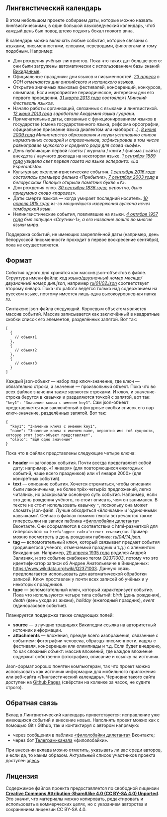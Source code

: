 ## Лингвистический календарь
В этом небольшом проекте собираем даты, которые можно назвать лингвистическими, в один большой языковедческий календарь, чтоб каждый день был повод штеко поднять бокал глокого вина.

В календарь можно включать любые события, которые связаны с языками, письменностями, словами, переводами, филологами и тому подобным. Например:
* Дни рождения учёных-лингвистов. Пока что таких дат больше всего: они были загружены автоматически с использованием базы знаний [Викиданные](https://www.wikidata.org/wiki/Wikidata:Main_Page).
* Официальные праздники: дни языков и письменностей. *[23 апреля](https://github.com/OloloPhilolo/calendar/blob/master/ru/04/23.json) в ООН отмечаются дни английского и испанского языков*.
* Открытие значимых языковых фестивалей, конференций, конкурсов, олимпиад. Если мероприятие периодическое, интересны дни его первого проведения. *[31 марта 2013 года](https://github.com/OloloPhilolo/calendar/blob/master/ru/03/31.json) состоялся I Минский Фестиваль языков*.
* Начало работы организаций, связанных с языками и лингвистикой. *[12 июня 2013 года](https://github.com/OloloPhilolo/calendar/blob/master/ru/06/12.json) заработала Академия языка гуарани*.
* Примечательные даты, связанные с функционированием языков в государстве (смена государственного языка, реформа орфографии, официальное признание языка диалектом или наоборот...). *[8 июня 2009 года](https://github.com/OloloPhilolo/calendar/blob/master/ru/06/08.json) Министерство образования и науки установило список нормативных словарей и справочников, зафиксировав в том числе равноправие мужского и среднего рода для слова «кофе»*.
* День публикации первой газеты / журнала / книги / фильма / сайта / анекдота / научного доклада на некотором языке. *[1 сентября 1889 года](https://github.com/OloloPhilolo/calendar/blob/master/ru/09/01.json) увидела свет первая газета на языке эсперанто: «La Esperantisto»*.
* Культурные окололингвистические события. *[1 сентября 2016 года](https://github.com/OloloPhilolo/calendar/blob/master/ru/09/01.json) состоялась премьера фильма «Прибытие»*, *[7 сентября 2003 года](https://github.com/OloloPhilolo/calendar/blob/master/ru/09/01.json) в белорусском Полоцке открыли памятник букве «Ў»*.
* Дни рождения слов. *[30 сентября 1836 года](https://github.com/OloloPhilolo/calendar/blob/master/ru/09/30.json), вероятно, было придумано слово «паровоз»*.
* Даты смерти языков — когда умирает последний носитель. *[10 апреля 1815 года](https://github.com/OloloPhilolo/calendar/blob/master/ru/04/10.json) из-за мощнейшего извержения вулкана исчез тамборский язык*.
* Нелингвистические события, повлиявшие на языки. *[4 октября 1957 года](https://github.com/OloloPhilolo/calendar/blob/master/ru/10/04.json) был запущен «Спутник-1», а его название вошло во многие языки мира*.

Поддержка событий, не имеющих закреплённой даты (например, день белорусской письменности проходит в первое воскресение сентября), пока не осуществляется.

## Формат
События одного дня хранятся как массив json-объектов в файле. Структура имени файла: *код языка/двузначный номер месяца/двузначный номер дня.json*, например *[ru/01/02.json](https://github.com/OloloPhilolo/calendar/blob/master/ru/01/02.json)* соответствует второму января. Пока что работа ведётся только над содержанием на русском языке, поэтому имеется лишь одна высокоуровневная папка *ru*.

Синтаксис json-файла следующий. Корневым объектом является массив событий. Массив записывается как заключённый в квадратные скобки список его элементов, разделённых запятой. Вот так:
```
[
  {
    // объект1
  },
  {
    // объект2
  },
  {
    // объект3
  }
]
``` 

Каждый json-объект — набор пар ключ-значение, где ключ — обязательно строка, а значение — произвольный объект. Пока что во всех файлах значения также являются строками. И ключ, и значение-строка берутся в кавычки и разделяются точкой с запятой, вот так: `"key1": "Значение ключа с именем key1"`. Сам json-объект представляется как заключённый в фигурные скобки список его пар ключ-значение, разделённых запятой. Вот так:

```
{
  "key1": "Значение ключа с именем key1",
  "name": "Значение ключа с именем name, вероятно имя той сущности, которую этот json-объект представляет",
  "ololo": "Ещё одно значение"
}
``` 

Пока что в файлах представлены следующие четыре ключа:
* **header** — заголовок события. Почти всегда представляет собой дату: например, «1 января» (для повторяющихся ежегодных событий, чаще всего праздников) или «1 января 2000» (для конкретных событий). 
* **text** — описание события. Хочется стремиться, чтобы описания были лаконичными, не более трёх-четырёх предложений, легко читались, но раскрывали основную суть события. Например, если это день рождения учёного, то стоит описать, чем он занимался. В тексте не стоит использовать кавычку `"`, поскольку она может сломать json-файл. Лучше обходиться «ёлочками» и 'одиночными кавычками'. Сейчас в файлах помимо текста встречаются также гиперссылки на записи паблика [«филолобайки дилетанта»](https://vk.com/ololo_philolo) Вконтакте. Они оформляются в соответствии с html-разметкой для гиперссылок: `<a href='адрес сайта'>текст ссылки</a>`. Пример можно посмотреть в день рождения паблика: *[ru/04/14.json](https://github.com/OloloPhilolo/calendar/blob/master/ru/04/14.json)*.
* **tag** — вспомогательный ключ, который связывает предмет события (родившегося учёного, отмечаемый праздник и т.д.) с элементом Викиданных. Например, [29 апреля 1935 года](https://github.com/OloloPhilolo/calendar/blob/master/ru/04/29.json) родился Андрей Зализняк, и это событие снабжено тегом *Q2371003*, потому что это идентификатор записи об Андрее Анатольевиче в Викиданных: https://www.wikidata.org/wiki/Q2371003. Данную связь предполагается использовать для автоматической обработки записей. Ключ проставлен у почти всех записей об учёных и у некоторых праздников.
* **type** — вспомогательный ключ, который характеризует событие. Пока что используются четыре типа событий: *birth* (день рождения), *death* (день ухода из жизни), *holiday* (ежегодный праздник), *event* (единоразовое событие).

Планируется поддержка также следующих полей:
* **source** — в лучших традициях Википедии ссылка на авторитетный источник информации.
* **attachments** — вложения, прежде всего изображения, связанные с событием: фотографии человека, образцы письменности, кадры с фестиваля, конференции или олимпиады и т.д. Если будет внедрено, то как сложный объект: массив вложений, где каждое вложение содержит собственно фотографию, описание и ссылку на источник.

Json-формат хорошо понятен компьютерам, так что проект можно использовать как источник информации для мобильного приложения или веб-сайта «Лингвистический календарь». Черновик такого сайта доступен на [Github Pages](https://ololophilolo.github.io/calendar/) (свёрстан на коленке за часок, не судите строго).

## Обратная связь
Вклад в Лингвистический календарь приветствуется: исправление уже имеющихся событий и внесение новых. Наполнять проект можно как с помощью Git / Github, так и контактируя с автором напрямую:
* через сообщения в паблике [«филолобайки дилетанта»](https://vk.com/ololo_philolo) Вконтакте;
* через бот [Телеграм-канала](https://t.me/ololo_philolo_bot) «филолобайки».

При внесении вклада можно отметить, указывать ли вас среди авторов, и если да, то каким образом. Актуальный список участников проекта доступен [здесь](https://github.com/OloloPhilolo/calendar/blob/master/Authors.txt).

## Лицензия
Содержимое файлов проекта предоставляется по свободной лицензии **[Creative Commons Attribution-ShareAlike 4.0 (CC BY-SA 4.0) Unported](https://creativecommons.org/licenses/by-sa/4.0/)**. Это значит, что материалы можно копировать, редактировать и использовать в коммерческих целях, но с указанием авторства и сохранением лицензии CC BY-SA 4.0. 